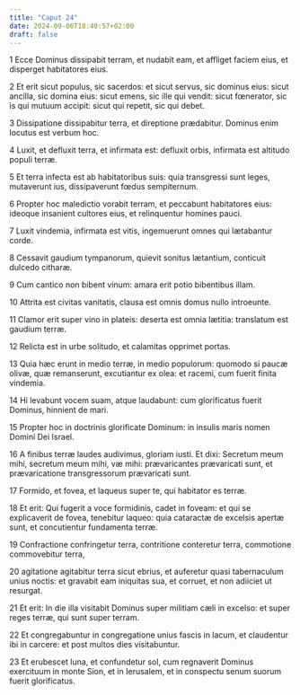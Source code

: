 ```yaml
---
title: "Caput 24"
date: 2024-09-06T18:40:57+02:00
draft: false
---
```




1 Ecce Dominus dissipabit terram, et nudabit eam, et affliget faciem eius, et disperget habitatores eius.

2 Et erit sicut populus, sic sacerdos: et sicut servus, sic dominus eius: sicut ancilla, sic domina eius: sicut emens, sic ille qui vendit: sicut fœnerator, sic is qui mutuum accipit: sicut qui repetit, sic qui debet.

3 Dissipatione dissipabitur terra, et direptione prædabitur. Dominus enim locutus est verbum hoc.

4 Luxit, et defluxit terra, et infirmata est: defluxit orbis, infirmata est altitudo populi terræ.

5 Et terra infecta est ab habitatoribus suis: quia transgressi sunt leges, mutaverunt ius, dissipaverunt fœdus sempiternum.

6 Propter hoc maledictio vorabit terram, et peccabunt habitatores eius: ideoque insanient cultores eius, et relinquentur homines pauci.

7 Luxit vindemia, infirmata est vitis, ingemuerunt omnes qui lætabantur corde.

8 Cessavit gaudium tympanorum, quievit sonitus lætantium, conticuit dulcedo citharæ.

9 Cum cantico non bibent vinum: amara erit potio bibentibus illam.

10 Attrita est civitas vanitatis, clausa est omnis domus nullo introeunte.

11 Clamor erit super vino in plateis: deserta est omnia lætitia: translatum est gaudium terræ.

12 Relicta est in urbe solitudo, et calamitas opprimet portas.

13 Quia hæc erunt in medio terræ, in medio populorum: quomodo si paucæ olivæ, quæ remanserunt, excutiantur ex olea: et racemi, cum fuerit finita vindemia.

14 Hi levabunt vocem suam, atque laudabunt: cum glorificatus fuerit Dominus, hinnient de mari.

15 Propter hoc in doctrinis glorificate Dominum: in insulis maris nomen Domini Dei Israel.

16 A finibus terræ laudes audivimus, gloriam iusti. Et dixi: Secretum meum mihi, secretum meum mihi, væ mihi: prævaricantes prævaricati sunt, et prævaricatione transgressorum prævaricati sunt.

17 Formido, et fovea, et laqueus super te, qui habitator es terræ.

18 Et erit: Qui fugerit a voce formidinis, cadet in foveam: et qui se explicaverit de fovea, tenebitur laqueo: quia cataractæ de excelsis apertæ sunt, et concutientur fundamenta terræ.

19 Confractione confringetur terra, contritione conteretur terra, commotione commovebitur terra,

20 agitatione agitabitur terra sicut ebrius, et auferetur quasi tabernaculum unius noctis: et gravabit eam iniquitas sua, et corruet, et non adiiciet ut resurgat.

21 Et erit: In die illa visitabit Dominus super militiam cæli in excelso: et super reges terræ, qui sunt super terram.

22 Et congregabuntur in congregatione unius fascis in lacum, et claudentur ibi in carcere: et post multos dies visitabuntur.

23 Et erubescet luna, et confundetur sol, cum regnaverit Dominus exercituum in monte Sion, et in Ierusalem, et in conspectu senum suorum fuerit glorificatus.

